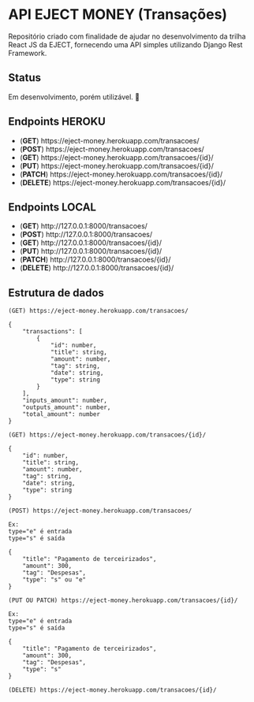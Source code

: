 # API EJECT MONEY (Transações)

Repositório criado com finalidade de ajudar no desenvolvimento da trilha React JS da EJECT, fornecendo uma API simples utilizando Django Rest Framework.

## Status
Em desenvolvimento, porém utilizável. 🚧

## Endpoints HEROKU
<ul>
  <li>(<strong>GET</strong>) https://eject-money.herokuapp.com/transacoes/</li>
  <li>(<strong>POST</strong>) https://eject-money.herokuapp.com/transacoes/</li>
  <li>(<strong>GET</strong>) https://eject-money.herokuapp.com/transacoes/{id}/</li>
  <li>(<strong>PUT</strong>) https://eject-money.herokuapp.com/transacoes/{id}/</li>
  <li>(<strong>PATCH</strong>) https://eject-money.herokuapp.com/transacoes/{id}/</li>
  <li>(<strong>DELETE</strong>) https://eject-money.herokuapp.com/transacoes/{id}/</li>
</ul>

## Endpoints LOCAL
<ul>
  <li>(<strong>GET</strong>) http://127.0.0.1:8000/transacoes/</li>
  <li>(<strong>POST</strong>) http://127.0.0.1:8000/transacoes/</li>
  <li>(<strong>GET</strong>) http://127.0.0.1:8000/transacoes/{id}/</li>
  <li>(<strong>PUT</strong>) http://127.0.0.1:8000/transacoes/{id}/</li>
  <li>(<strong>PATCH</strong>) http://127.0.0.1:8000/transacoes/{id}/</li>
  <li>(<strong>DELETE</strong>) http://127.0.0.1:8000/transacoes/{id}/</li>
</ul>

## Estrutura de dados
```
(GET) https://eject-money.herokuapp.com/transacoes/

{
    "transactions": [
        {
            "id": number,
            "title": string,
            "amount": number,
            "tag": string,
            "date": string,
            "type": string
        }
    ],
    "inputs_amount": number,
    "outputs_amount": number,
    "total_amount": number
}
```

```
(GET) https://eject-money.herokuapp.com/transacoes/{id}/

{
    "id": number,
    "title": string,
    "amount": number,
    "tag": string,
    "date": string,
    "type": string
}
```

```
(POST) https://eject-money.herokuapp.com/transacoes/

Ex:
type="e" é entrada
type="s" é saída

{
    "title": "Pagamento de terceirizados",
    "amount": 300,
    "tag": "Despesas",
    "type": "s" ou "e"
}
```

```
(PUT OU PATCH) https://eject-money.herokuapp.com/transacoes/{id}/

Ex:
type="e" é entrada
type="s" é saída

{
    "title": "Pagamento de terceirizados",
    "amount": 300,
    "tag": "Despesas",
    "type": "s"
}
```

```
(DELETE) https://eject-money.herokuapp.com/transacoes/{id}/
```
